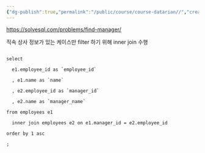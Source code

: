 ```yaml
---
{"dg-publish":true,"permalink":"/public/course/course-datarian//","created":"2025-08-29T13:49:01.166+09:00","updated":"2025-08-29T16:08:46.602+09:00"}
---
```


https://solvesql.com/problems/find-manager/

직속 상사 정보가 있는 케이스만 filter 하기 위해 inner join 수행
	
```mysql

select

  e1.employee_id as `employee_id`

  , e1.name as `name`

  , e2.employee_id as `manager_id`

  , e2.name as `manager_name`

from employees e1

  inner join employees e2 on e1.manager_id = e2.employee_id  

order by 1 asc

;
```